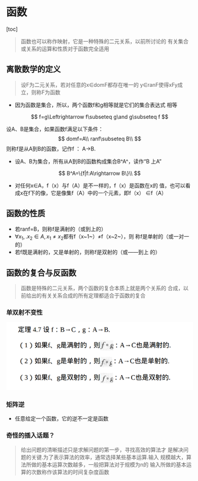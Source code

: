 # 函数



[toc]

> 函数也可以称作映射，它是一种特殊的二元关系，以前所讨论的 有关集合或关系的运算和性质对于函数完全适用



## 离散数学的定义

> 设F为二元关系，若对任意的x∈domF都存在唯一的 y∈ranF使得xFy成立，则称F为函数



* 因为函数是集合，所以，两个函数f和g相等就是它们的集合表达式 相等

$$
f=g\Leftrightarrow f\subseteq g\and g\subseteq f
$$

设A、B是集合，如果函数f满足以下条件：
$$
domf=A\\
ranf\subseteq B\\
$$
则称f是从A到B的函数，记作f ： A→B.



* 设A、B为集合，所有从A到B的函数构成集合B^A^，读作“B 上A”

$$
B^A=\{f|f:A\rightarrow B\}\\
$$

* 对任何x∈A，f（x）与f（A）是不一样的，f（x）是函数在x的 值，也可以看成x在f下的像，它是像集f（A）中的一个元素，即f（x） ∈f（A）

## 函数的性质

* 若ranf=B，则称f是满射的（或到上的）
* $\forall x_1,.x_2\in A,x_1\neq x_2$都有f（x~1~）≠f（x~2~），则 称f是单射的（或一对一的）
* 若f既是满射的，又是单射的，则称f是双射的（或——到上 的）

## 函数的复合与反函数

> 函数是特殊的二元关系，两个函数的复合本质上就是两个关系的 合成，以前给出的有关关系合成的所有定理都适合于函数的复合

### 单双射不变性

![](..\pics\单双射不变性.png)

### 矩阵逆

* 任意给定一个函数，它的逆不一定是函数



### 奇怪的插入话题？

> 给出问题的清晰描述只是求解问题的第一步，寻找高效的算法才 是解决问题的关键.为了表示算法的效率，通常选择某些基本运算.输入 规模越大，算法所做的基本运算次数越多，一般把算法对于规模为n的 输入所做的基本运算的次数称作该算法的时间复杂度函数

